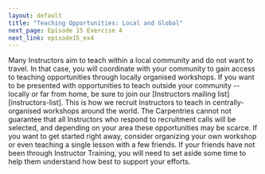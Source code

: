 ```yaml
---
layout: default
title: "Teaching Opportunities: Local and Global"
next_page: Episode 15 Exercise 4
next_link: episode15_ex4
---
```


Many Instructors aim to teach within a local community and do not want to travel. In that case,
you will coordinate with your community to gain access to teaching opportunities through locally organised workshops.
If you want to be presented with opportunities to teach outside your community -- locally or far from home, be sure to join our [Instructors
mailing list][instructors-list]. This is how we recruit Instructors to teach in centrally-organised workshops around the world.
The Carpentries cannot not guarantee
that all Instructors who respond to recruitment calls will be selected, and depending on your area these opportunities may be scarce.
If you want to get started right away, consider organizing
your own workshop or even teaching a single lesson with a few friends. If your friends have not been through Instructor Training,
you will need to set aside some time to help them understand how best to support your efforts.
